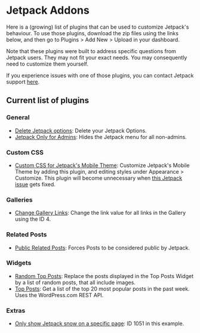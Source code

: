 # Jetpack Addons

Here is a (growing) list of plugins that can be used to customize Jetpack's behaviour. To use those plugins, download the zip files using the links below, and then go to Plugins > Add New > Upload in your dashboard.

Note that these plugins were built to address specific questions from Jetpack users. They may not fit your exact needs. You may consequently need to customize them yourself.

If you experience issues with one of those plugins, you can contact Jetpack support [here](http://jetpack.com/contact-support/).

## Current list of plugins

### General

- [Delete Jetpack options](https://github.com/jeherve/jetpack-addons/archive/add/jp-rm-options.zip): Delete your Jetpack Options.
- [Jetpack Only for Admins](https://github.com/jeherve/jetpack-addons/archive/jetpack-admins.zip): Hides the Jetpack menu for all non-admins.

### Custom CSS

- [Custom CSS for Jetpack's Mobile Theme](https://github.com/jeherve/jetpack-addons/archive/mobile-custom-css.zip): Customize Jetpack's Mobile Theme by adding this plugin, and editing styles under Appearance > Customize. This plugin will become unnecessary when [this Jetpack issue](https://github.com/Automattic/jetpack/issues/5815) gets fixed.

### Galleries

- [Change Gallery Links](https://github.com/jeherve/jetpack-addons/archive/change-gallery-links.zip): Change the link value for all links in the Gallery using the ID 4.

### Related Posts

- [Public Related Posts](https://github.com/jeherve/jetpack-addons/archive/public-related-posts.zip): Forces Posts to be considered public by Jetpack.

### Widgets

- [Random Top Posts](https://github.com/jeherve/jetpack-addons/archive/random-top-posts.zip): Replace the posts displayed in the Top Posts Widget by a list of random posts, that all include images.
- [Top Posts](https://github.com/jeherve/jetpack-addons/archive/top-posts-api.zip): Get a list of the top 20 most popular posts in the past week. Uses the WordPress.com REST API.

### Extras

- [Only show Jetpack snow on a specific page](https://github.com/jeherve/jetpack-addons/archive/limited-snow.zip): ID 1051 in this example.
